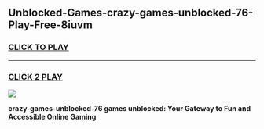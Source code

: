 
## Unblocked-Games-crazy-games-unblocked-76-Play-Free-8iuvm
<h3>
<a href="https://premium76.site?title=crazy-games-unblocked-76&ref=10A">CLICK TO PLAY</a></h3>
<hr>

<h3>
<a href="https://premium76.site?title=crazy-games-unblocked-76&ref=10A">CLICK 2 PLAY</a>
  
</h3>

<a href="https://premium76.site?title=crazy-games-unblocked-76&ref=10A"><img src="https://clearcache.store/games.png"></a>


**crazy-games-unblocked-76 games unblocked: Your Gateway to Fun and Accessible Online Gaming**
